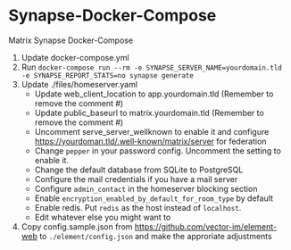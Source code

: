# Synapse-Docker-Compose
Matrix Synapse Docker-Compose

1. Update docker-compose.yml
2. Run `docker-compose run --rm -e SYNAPSE_SERVER_NAME=yourdomain.tld -e SYNAPSE_REPORT_STATS=no synapse generate`
3. Update ./files/homeserver.yaml
   - Update web_client_location to app.yourdomain.tld (Remember to remove the comment #)
   - Update public_baseurl to matrix.yourdomain.tld (Remember to remove the comment #)
   - Uncomment serve_server_wellknown to enable it and configure https://yourdoman.tld/.well-known/matrix/server for federation
   - Change `pepper` in your password config. Uncomment the setting to enable it.
   - Change the default database from SQLite to PostgreSQL
   - Configure the mail credentials if you have a mail server 
   - Configure `admin_contact` in the homeserver blocking section
   - Enable `encryption_enabled_by_default_for_room_type` by default
   - Enable redis. Put `redis` as the host instead of `localhost`.
   - Edit whatever else you might want to
4. Copy config.sample.json from https://github.com/vector-im/element-web to `./element/config.json` and make the approriate adjustments
